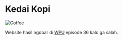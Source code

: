 # Kedai Kopi

<img src="https://source.unsplash.com/1366x384?coffee" alt="Coffee">

Website hasil ngobar di [WPU](https://www.youtube.com/watch?v=MCVkMmYL-aY&t=11s) episode 36 kalo ga salah.